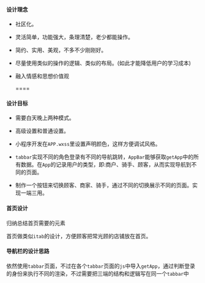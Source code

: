 #### 设计理念

- 社区化。

- 灵活简单，功能强大，条理清楚，老少都能操作。

- 简约、实用、美观，不多不少刚刚好。

- 尽量使用类似的操作的逻辑、类似的布局。(如此才能降低用户的学习成本)

- 融入情感和思想价值观

  ====

#### 设计目标

- 需要白天晚上两种模式。

- 高级设置和普通设置。

- 小程序开发在`APP.wxss`里设置声明颜色，这样方便调试风格。
- `tabbar`实现不同的角色登录有不同的导航跳转，`AppBar`能够获取`getApp`中的所有数据。在`App`的记录用户的类型，即:商户、骑手、顾客，从而实现导航到不同的页面。
- 制作一个按钮来切换顾客、商家、骑手，通过不同的切换展示不同的页面。实现一端三用。

#### 首页设计

归纳总结首页需要的元素

首页做类似`itab`的设计，方便顾客把常光顾的店铺放在首页。

#### 导航栏的设计思路

依然使用`tabbar`页面，不过在各个`tabbar`页面的`js`中导入`getApp`，通过判断登录的身份来执行不同的渲染，不过需要把三端的结构和逻辑写在同一个`tabbar`中


